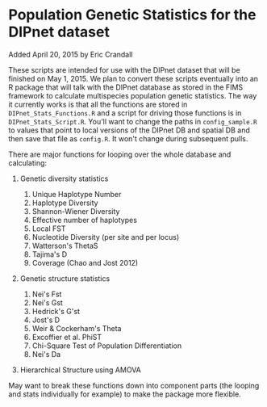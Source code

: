 Population Genetic Statistics for the DIPnet dataset
=====================================================
Added April 20, 2015 by Eric Crandall

These scripts are intended for use with the DIPnet dataset that will be finished on May 1, 2015. We plan to convert these scripts eventually into an R package that will talk with the DIPnet database as stored in the FIMS framework to calculate multispecies population genetic statistics. The way it currently works is that all the functions are stored in `DIPnet_Stats_Functions.R` and a script for driving those functions is in `DIPnet_Stats_Script.R`. You'll want to change the paths in `config_sample.R` to values that point to local versions of the DIPnet DB and spatial DB and then save that file as `config.R`. It won't change during subsequent pulls.

There are major functions for looping over the whole database and calculating:

1. Genetic diversity statistics
	1. Unique Haplotype Number
	2. Haplotype Diversity
	3. Shannon-Wiener Diversity
	4. Effective number of haplotypes
	5. Local FST
	6. Nucleotide Diversity (per site and per locus)
	7. Watterson's ThetaS
	8. Tajima's D
	9. Coverage (Chao and Jost 2012)

2. Genetic structure statistics
	1. Nei's Fst
	2. Nei's Gst
	3. Hedrick's G'st
	4. Jost's D
	5. Weir & Cockerham's Theta
	6. Excoffier et al. PhiST
	7. Chi-Square Test of Population Differentiation
	8. Nei's Da
	
3. Hierarchical Structure using AMOVA


May want to break these functions down into component parts (the looping and stats individually for example) to make the package more flexible.

